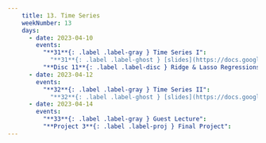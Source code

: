 ```yaml
---
    title: 13. Time Series
    weekNumber: 13
    days:
      - date: 2023-04-10
        events:
          "**31**{: .label .label-gray } Time Series I":
            "**31**{: .label .label-ghost } [slides](https://docs.google.com/presentation/d/12tg4nkigMHbw1Vz0CJShWe_0JLuYM8RycNhmtwtqdgs/edit?usp=sharing) • [video](https://kaltura.berkeley.edu/media/ECON+148%2C+LEC+001+%28Spring+2023%29/1_fq1jx27v/288222162) • code: [Time Series](https://datahub.berkeley.edu/hub/user-redirect/git-pull?repo=https%3A%2F%2Fgithub.com%2FUCB-Econ-148%2Fsp23-student&branch=main&urlpath=lab%2Ftree%2Fsp23-student%2Flec%2FLec12-1%2FLec12-1.ipynb)"
          "**Disc 11**{: .label .label-disc } Ridge & Lasso Regressions (& Time Series) ([slides](https://docs.google.com/presentation/d/1TB6kNCStEB5lD_xrfP4GqU7dqJhMl2mEaBq7Jph0BlY/edit?usp=sharing)) ([video](https://kaltura.berkeley.edu/media/ECON+148%2C+DIS+102+%28Spring+2023%29/1_besjdhl5/288222162)) ([demo](https://datahub.berkeley.edu/hub/user-redirect/git-pull?repo=https%3A%2F%2Fgithub.com%2FUCB-Econ-148%2Fsp23-student&branch=main&urlpath=lab%2Ftree%2Fsp23-student%2Fdisc%2Fdisc11%2Fsec11_demo.ipynb))":
      - date: 2023-04-12
        events:
          "**32**{: .label .label-gray } Time Series II":
            "**32**{: .label .label-ghost } [slides](https://docs.google.com/presentation/d/1nRb1Dyr0Y6PNDbZGiB_jxg1_0E4G22TK3ITXK7UT3Yk/edit?usp=sharing) • video • code: [ARIMA](https://datahub.berkeley.edu/hub/user-redirect/git-pull?repo=https%3A%2F%2Fgithub.com%2FUCB-Econ-148%2Fsp23-student&branch=main&urlpath=lab%2Ftree%2Fsp23-student%2Flec%2FLec12-2%2FLec12-2.ipynb), [VAR](https://datahub.berkeley.edu/hub/user-redirect/git-pull?repo=https%3A%2F%2Fgithub.com%2FUCB-Econ-148%2Fsp23-student&branch=main&urlpath=lab%2Ftree%2Fsp23-student%2Flec%2FLec12-2%2FVAR_Demo.ipynb)"
      - date: 2023-04-14
        events:
          "**33**{: .label .label-gray } Guest Lecture":
          "**Project 3**{: .label .label-proj } Final Project":          
---
```

